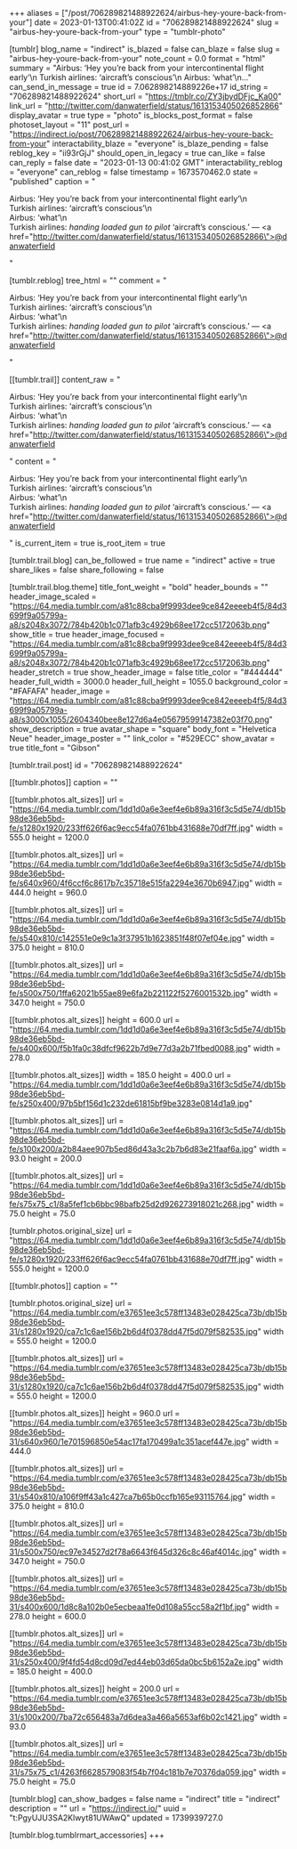 +++
aliases = ["/post/706289821488922624/airbus-hey-youre-back-from-your"]
date = 2023-01-13T00:41:02Z
id = "706289821488922624"
slug = "airbus-hey-youre-back-from-your"
type = "tumblr-photo"

[tumblr]
blog_name = "indirect"
is_blazed = false
can_blaze = false
slug = "airbus-hey-youre-back-from-your"
note_count = 0.0
format = "html"
summary = "Airbus: ‘Hey you’re back from your intercontinental flight early’\n Turkish airlines: ‘aircraft’s conscious’\n Airbus: ‘what’\n..."
can_send_in_message = true
id = 7.062898214889226e+17
id_string = "706289821488922624"
short_url = "https://tmblr.co/ZY3jbydDFjc_Ka00"
link_url = "http://twitter.com/danwaterfield/status/1613153405026852866"
display_avatar = true
type = "photo"
is_blocks_post_format = false
photoset_layout = "11"
post_url = "https://indirect.io/post/706289821488922624/airbus-hey-youre-back-from-your"
interactability_blaze = "everyone"
is_blaze_pending = false
reblog_key = "ii93rGjJ"
should_open_in_legacy = true
can_like = false
can_reply = false
date = "2023-01-13 00:41:02 GMT"
interactability_reblog = "everyone"
can_reblog = false
timestamp = 1673570462.0
state = "published"
caption = "<p>Airbus: ‘Hey you’re back from your intercontinental flight early’\n<br/>Turkish airlines: ‘aircraft’s conscious’\n<br/>Airbus: ‘what’\n<br/>Turkish airlines: *handing loaded gun to pilot* ‘aircraft’s conscious.’ — <a href=\"http://twitter.com/danwaterfield/status/1613153405026852866\">@danwaterfield</a></p>"

[tumblr.reblog]
tree_html = ""
comment = "<p>Airbus: ‘Hey you’re back from your intercontinental flight early’\n<br>Turkish airlines: ‘aircraft’s conscious’\n<br>Airbus: ‘what’\n<br>Turkish airlines: *handing loaded gun to pilot* ‘aircraft’s conscious.’ — <a href=\"http://twitter.com/danwaterfield/status/1613153405026852866\">@danwaterfield</a></p>"

[[tumblr.trail]]
content_raw = "<p>Airbus: ‘Hey you’re back from your intercontinental flight early’\n<br>Turkish airlines: ‘aircraft’s conscious’\n<br>Airbus: ‘what’\n<br>Turkish airlines: *handing loaded gun to pilot* ‘aircraft’s conscious.’ — <a href=\"http://twitter.com/danwaterfield/status/1613153405026852866\">@danwaterfield</a></p>"
content = "<p>Airbus: &lsquo;Hey you&rsquo;re back from your intercontinental flight early&rsquo;\n<br />Turkish airlines: &lsquo;aircraft&rsquo;s conscious&rsquo;\n<br />Airbus: &lsquo;what&rsquo;\n<br />Turkish airlines: *handing loaded gun to pilot* &lsquo;aircraft&rsquo;s conscious.&rsquo; &mdash; <a href=\"http://twitter.com/danwaterfield/status/1613153405026852866\">@danwaterfield</a></p>"
is_current_item = true
is_root_item = true

[tumblr.trail.blog]
can_be_followed = true
name = "indirect"
active = true
share_likes = false
share_following = false

[tumblr.trail.blog.theme]
title_font_weight = "bold"
header_bounds = ""
header_image_scaled = "https://64.media.tumblr.com/a81c88cba9f9993dee9ce842eeeeb4f5/84d3699f9a05799a-a8/s2048x3072/784b420b1c071afb3c4929b68ee172cc5172063b.png"
show_title = true
header_image_focused = "https://64.media.tumblr.com/a81c88cba9f9993dee9ce842eeeeb4f5/84d3699f9a05799a-a8/s2048x3072/784b420b1c071afb3c4929b68ee172cc5172063b.png"
header_stretch = true
show_header_image = false
title_color = "#444444"
header_full_width = 3000.0
header_full_height = 1055.0
background_color = "#FAFAFA"
header_image = "https://64.media.tumblr.com/a81c88cba9f9993dee9ce842eeeeb4f5/84d3699f9a05799a-a8/s3000x1055/2604340bee8e127d6a4e05679599147382e03f70.png"
show_description = true
avatar_shape = "square"
body_font = "Helvetica Neue"
header_image_poster = ""
link_color = "#529ECC"
show_avatar = true
title_font = "Gibson"

[tumblr.trail.post]
id = "706289821488922624"

[[tumblr.photos]]
caption = ""

[[tumblr.photos.alt_sizes]]
url = "https://64.media.tumblr.com/1dd1d0a6e3eef4e6b89a316f3c5d5e74/db15b98de36eb5bd-fe/s1280x1920/233ff626f6ac9ecc54fa0761bb431688e70df7ff.jpg"
width = 555.0
height = 1200.0

[[tumblr.photos.alt_sizes]]
url = "https://64.media.tumblr.com/1dd1d0a6e3eef4e6b89a316f3c5d5e74/db15b98de36eb5bd-fe/s640x960/4f6ccf6c8617b7c35718e515fa2294e3670b6947.jpg"
width = 444.0
height = 960.0

[[tumblr.photos.alt_sizes]]
url = "https://64.media.tumblr.com/1dd1d0a6e3eef4e6b89a316f3c5d5e74/db15b98de36eb5bd-fe/s540x810/c142551e0e9c1a3f37951b1623851f48f07ef04e.jpg"
width = 375.0
height = 810.0

[[tumblr.photos.alt_sizes]]
url = "https://64.media.tumblr.com/1dd1d0a6e3eef4e6b89a316f3c5d5e74/db15b98de36eb5bd-fe/s500x750/1ffa62021b55ae89e6fa2b221122f5276001532b.jpg"
width = 347.0
height = 750.0

[[tumblr.photos.alt_sizes]]
height = 600.0
url = "https://64.media.tumblr.com/1dd1d0a6e3eef4e6b89a316f3c5d5e74/db15b98de36eb5bd-fe/s400x600/f5b1fa0c38dfcf9622b7d9e77d3a2b71fbed0088.jpg"
width = 278.0

[[tumblr.photos.alt_sizes]]
width = 185.0
height = 400.0
url = "https://64.media.tumblr.com/1dd1d0a6e3eef4e6b89a316f3c5d5e74/db15b98de36eb5bd-fe/s250x400/97b5bf156d1c232de61815bf9be3283e0814d1a9.jpg"

[[tumblr.photos.alt_sizes]]
url = "https://64.media.tumblr.com/1dd1d0a6e3eef4e6b89a316f3c5d5e74/db15b98de36eb5bd-fe/s100x200/a2b84aee907b5ed86d43a3c2b7b6d83e21faaf6a.jpg"
width = 93.0
height = 200.0

[[tumblr.photos.alt_sizes]]
url = "https://64.media.tumblr.com/1dd1d0a6e3eef4e6b89a316f3c5d5e74/db15b98de36eb5bd-fe/s75x75_c1/8a5fef1cb6bbc98bafb25d2d926273918021c268.jpg"
width = 75.0
height = 75.0

[tumblr.photos.original_size]
url = "https://64.media.tumblr.com/1dd1d0a6e3eef4e6b89a316f3c5d5e74/db15b98de36eb5bd-fe/s1280x1920/233ff626f6ac9ecc54fa0761bb431688e70df7ff.jpg"
width = 555.0
height = 1200.0

[[tumblr.photos]]
caption = ""

[tumblr.photos.original_size]
url = "https://64.media.tumblr.com/e37651ee3c578ff13483e028425ca73b/db15b98de36eb5bd-31/s1280x1920/ca7c1c6ae156b2b6d4f0378dd47f5d079f582535.jpg"
width = 555.0
height = 1200.0

[[tumblr.photos.alt_sizes]]
url = "https://64.media.tumblr.com/e37651ee3c578ff13483e028425ca73b/db15b98de36eb5bd-31/s1280x1920/ca7c1c6ae156b2b6d4f0378dd47f5d079f582535.jpg"
width = 555.0
height = 1200.0

[[tumblr.photos.alt_sizes]]
height = 960.0
url = "https://64.media.tumblr.com/e37651ee3c578ff13483e028425ca73b/db15b98de36eb5bd-31/s640x960/1e701596850e54ac17fa170499a1c351acef447e.jpg"
width = 444.0

[[tumblr.photos.alt_sizes]]
url = "https://64.media.tumblr.com/e37651ee3c578ff13483e028425ca73b/db15b98de36eb5bd-31/s540x810/a106f9ff43a1c427ca7b65b0ccfb165e93115764.jpg"
width = 375.0
height = 810.0

[[tumblr.photos.alt_sizes]]
url = "https://64.media.tumblr.com/e37651ee3c578ff13483e028425ca73b/db15b98de36eb5bd-31/s500x750/ec97e34527d2f78a6643f645d326c8c46af4014c.jpg"
width = 347.0
height = 750.0

[[tumblr.photos.alt_sizes]]
url = "https://64.media.tumblr.com/e37651ee3c578ff13483e028425ca73b/db15b98de36eb5bd-31/s400x600/1d8c8a102b0e5ecbeaa1fe0d108a55cc58a2f1bf.jpg"
width = 278.0
height = 600.0

[[tumblr.photos.alt_sizes]]
url = "https://64.media.tumblr.com/e37651ee3c578ff13483e028425ca73b/db15b98de36eb5bd-31/s250x400/9f4fd54d8cd09d7ed44eb03d65da0bc5b6152a2e.jpg"
width = 185.0
height = 400.0

[[tumblr.photos.alt_sizes]]
height = 200.0
url = "https://64.media.tumblr.com/e37651ee3c578ff13483e028425ca73b/db15b98de36eb5bd-31/s100x200/7ba72c656483a7d6dea3a466a5653af6b02c1421.jpg"
width = 93.0

[[tumblr.photos.alt_sizes]]
url = "https://64.media.tumblr.com/e37651ee3c578ff13483e028425ca73b/db15b98de36eb5bd-31/s75x75_c1/4263f6628579083f54b7f04c181b7e70376da059.jpg"
width = 75.0
height = 75.0

[tumblr.blog]
can_show_badges = false
name = "indirect"
title = "indirect"
description = ""
url = "https://indirect.io/"
uuid = "t:PgyUJU3SA2Klwyt81UWAwQ"
updated = 1739939727.0

[tumblr.blog.tumblrmart_accessories]
+++
